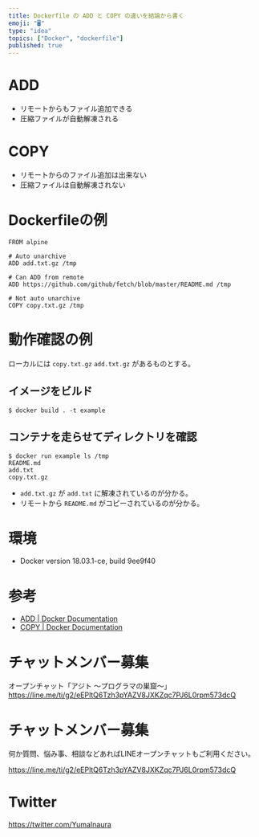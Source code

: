 ```yaml
---
title: Dockerfile の ADD と COPY の違いを結論から書く
emoji: "🖥"
type: "idea"
topics: ["Docker", "dockerfile"]
published: true
---
```


# ADD

- リモートからもファイル追加できる
- 圧縮ファイルが自動解凍される

# COPY

- リモートからのファイル追加は出来ない
- 圧縮ファイルは自動解凍されない

# Dockerfileの例

```dockerfile:Dockerfile
FROM alpine

# Auto unarchive
ADD add.txt.gz /tmp

# Can ADD from remote
ADD https://github.com/github/fetch/blob/master/README.md /tmp

# Not auto unarchive
COPY copy.txt.gz /tmp
```

# 動作確認の例

ローカルには `copy.txt.gz` `add.txt.gz` があるものとする。

## イメージをビルド

```
$ docker build . -t example
```

## コンテナを走らせてディレクトリを確認

```
$ docker run example ls /tmp
README.md
add.txt
copy.txt.gz
```


- `add.txt.gz` が `add.txt` に解凍されているのが分かる。
- リモートから `README.md` がコピーされているのが分かる。


# 環境

- Docker version 18.03.1-ce, build 9ee9f40

# 参考

- [ADD | Docker Documentation](https://docs.docker.com/engine/reference/builder/#add)
- [COPY | Docker Documentation](https://docs.docker.com/engine/reference/builder/#copy)


# チャットメンバー募集

オープンチャット「アジト 〜プログラマの巣窟〜」
https://line.me/ti/g2/eEPltQ6Tzh3pYAZV8JXKZqc7PJ6L0rpm573dcQ



<!-- Update From Qiita API -->

# チャットメンバー募集


何か質問、悩み事、相談などあればLINEオープンチャットもご利用ください。

https://line.me/ti/g2/eEPltQ6Tzh3pYAZV8JXKZqc7PJ6L0rpm573dcQ





# Twitter


https://twitter.com/YumaInaura


<!-- Update From Qiita API -->


